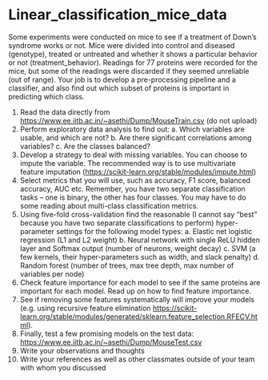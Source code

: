 # Linear_classification_mice_data
Some experiments were conducted on mice to see if a treatment of Down’s syndrome works or not. Mice were divided into control and diseased (genotype), treated or untreated and whether it shows a particular behavior or not (treatment_behavior). Readings for 77 proteins were recorded for the mice, but some of the readings were discarded if they seemed unreliable (out of range). Your job is to develop a pre-processing pipeline and a classifier, and also find out which subset of proteins is important in predicting which class.

1. Read the data directly from https://www.ee.iitb.ac.in/~asethi/Dump/MouseTrain.csv (do not upload)
2. Perform exploratory data analysis to find out:
a. Which variables are usable, and which are not?
b. Are there significant correlations among variables?
c. Are the classes balanced?
3. Develop a strategy to deal with missing variables. You can choose to impute the variable. The recommended way is to use multivariate feature imputation (https://scikit-learn.org/stable/modules/impute.html)
4. Select metrics that you will use, such as accuracy, F1 score, balanced accuracy, AUC etc. Remember, you have two separate classification tasks – one is binary, the other has four classes. You may have to do some reading about multi-class classification metrics.
5. Using five-fold cross-validation find the reasonable (I cannot say “best” because you have two separate classifications to perform) hyper-parameter settings for the following model types:
a. Elastic net logistic regression (L1 and L2 weight)
b. Neural network with single ReLU hidden layer and Softmax output (number of neurons, weight
decay)
c. SVM (a few kernels, their hyper-parameters such as width, and slack penalty)
d. Random forest (number of trees, max tree depth, max number of variables per node)
6. Check feature importance for each model to see if the same proteins are important for each model. Read up on how to find feature importance.
7. See if removing some features systematically will improve your models (e.g. using recursive feature elimination https://scikit-learn.org/stable/modules/generated/sklearn.feature_selection.RFECV.html).
8. Finally, test a few promising models on the test data:
https://www.ee.iitb.ac.in/~asethi/Dump/MouseTest.csv
9. Write your observations and thoughts
10. Write your references as well as other classmates outside of your team with whom you discussed
